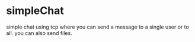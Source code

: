 # simpleChat
simple chat using tcp where you can send a message to a single user or to all. you can also send files.
